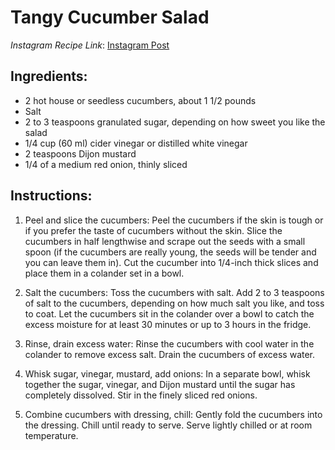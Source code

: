# Tangy Cucumber Salad

*Instagram Recipe Link*: [Instagram Post](https://www.instagram.com/p/CtkSL1RsQYd/)

## Ingredients:
- 2 hot house or seedless cucumbers, about 1 1/2 pounds
- Salt
- 2 to 3 teaspoons granulated sugar, depending on how sweet you like the salad
- 1/4 cup (60 ml) cider vinegar or distilled white vinegar
- 2 teaspoons Dijon mustard
- 1/4 of a medium red onion, thinly sliced

## Instructions:

1. Peel and slice the cucumbers: Peel the cucumbers if the skin is tough or if you prefer the taste of cucumbers without the skin. Slice the cucumbers in half lengthwise and scrape out the seeds with a small spoon (if the cucumbers are really young, the seeds will be tender and you can leave them in). Cut the cucumber into 1/4-inch thick slices and place them in a colander set in a bowl.

2. Salt the cucumbers: Toss the cucumbers with salt. Add 2 to 3 teaspoons of salt to the cucumbers, depending on how much salt you like, and toss to coat. Let the cucumbers sit in the colander over a bowl to catch the excess moisture for at least 30 minutes or up to 3 hours in the fridge.

3. Rinse, drain excess water: Rinse the cucumbers with cool water in the colander to remove excess salt. Drain the cucumbers of excess water.

4. Whisk sugar, vinegar, mustard, add onions: In a separate bowl, whisk together the sugar, vinegar, and Dijon mustard until the sugar has completely dissolved. Stir in the finely sliced red onions.

5. Combine cucumbers with dressing, chill: Gently fold the cucumbers into the dressing. Chill until ready to serve. Serve lightly chilled or at room temperature.
